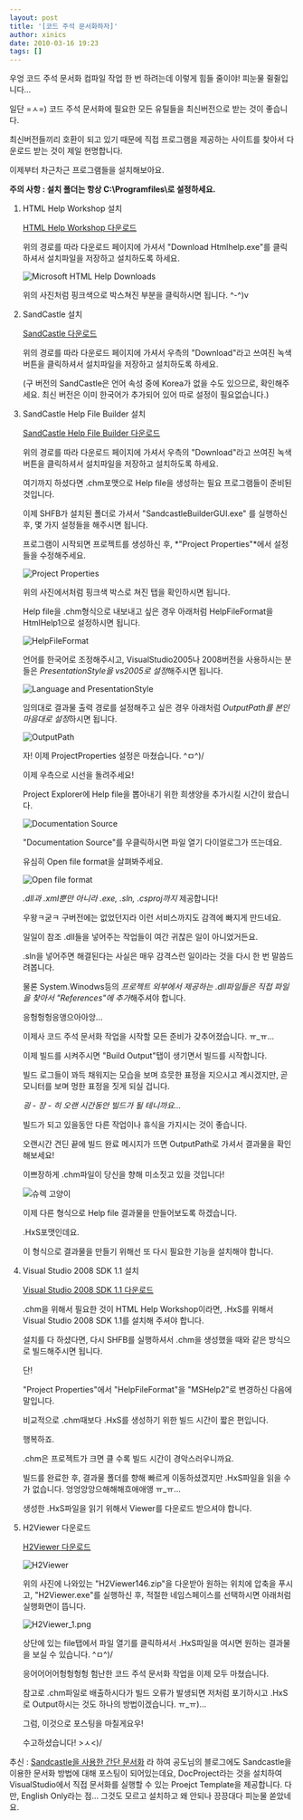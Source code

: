 ```yaml
---
layout: post
title: '[코드 주석 문서화하자]'
author: xinics
date: 2010-03-16 19:23
tags: []
---
```


우엉 코드 주석 문서화 컴파일 작업 한 번 하려는데 이렇게 힘들 줄이야! 피눈물 쥘쥘입니다...

일단 =ㅅ=) 코드 주석 문서화에 필요한 모든 유틸들을 최신버전으로 받는 것이 좋습니다.

최신버전들끼리 호환이 되고 있기 때문에 직접 프로그램을 제공하는 사이트를 찾아서 다운로드 받는 것이 제일 현명합니다.

이제부터 차근차근 프로그램들을 설치해보아요.

 **주의 사항 : 설치 폴더는 항상 C:\Programfiles\로 설정하세요.**

 1. HTML Help Workshop 설치

    [HTML Help Workshop 다운로드](http://msdn.microsoft.com/en-us/library/ms669985(VS.85).aspx)

    위의 경로를 따라 다운로드 페이지에 가셔서 "Download Htmlhelp.exe"를 클릭하셔서 설치파일을 저장하고 설치하도록 하세요.

    ![Microsoft HTML Help Downloads](/files/2013/03/HTMLHelpDownloadPage.png)

    위의 사진처럼 핑크색으로 박스쳐진 부분을 클릭하시면 됩니다. ^-^)v

2. SandCastle 설치

    [SandCastle 다운로드](http://www.codeplex.com/Sandcastle)

    위의 경로를 따라 다운로드 페이지에 가셔서 우측의 "Download"라고 쓰여진 녹색 버튼을 클릭하셔서 설치파일을 저장하고 설치하도록 하세요.

    (구 버전의 SandCastle은 언어 속성 중에 Korea가 없을 수도 있으므로, 확인해주세요. 최신 버전은 이미 한국어가 추가되어 있어 따로 설정이 필요없습니다.)

3. SandCastle Help File Builder 설치

    [SandCastle Help File Builder 다운로드](http://www.codeplex.com/SHFB)

    위의 경로를 따라 다운로드 페이지에 가셔서 우측의 "Download"라고 쓰여진 녹색 버튼을 클릭하셔서 설치파일을 저장하고 설치하도록 하세요.

    여기까지 하셨다면 .chm포맷으로 Help file을 생성하는 필요 프로그램들이 준비된 것입니다.

    이제 SHFB가 설치된 폴더로 가셔서 "SandcastleBuilderGUI.exe" 를 실행하신 후, 몇 가지 설정들을 해주시면 됩니다.

    프로그램이 시작되면 프로젝트를 생성하신 후, *"Project Properties"*에서 설정들을 수정해주세요.

    ![Project Properties](/files/2013/03/SHFB_1.png)

    위의 사진에서처럼 핑크색 박스로 쳐진 탭을 확인하시면 됩니다.

    Help file을 .chm형식으로 내보내고 싶은 경우 아래처럼 HelpFileFormat을 HtmlHelp1으로 설정하시면 됩니다.

    ![HelpFileFormat](/files/2013/03/SHFB_2.png)

    언어를 한국어로 조정해주시고, VisualStudio2005나 2008버전을 사용하시는 분들은 *PresentationStyle을 vs2005로 설정*해주시면 됩니다.

    ![Language and PresentationStyle](/files/2013/03/SHFB_3.png)

    임의대로 결과물 출력 경로를 설정해주고 싶은 경우 아래처럼 *OutputPath를 본인 마음대로 설정*하시면 됩니다.

    ![OutputPath](/files/2013/03/SHFB_4.png)

    자! 이제 ProjectProperties 설정은 마쳤습니다. ^ㅁ^)/

    이제 우측으로 시선을 돌려주세요!

    Project Explorer에 Help file을 뽑아내기 위한 희생양을 추가시킬 시간이 왔습니다.

    ![Documentation Source](/files/2013/03/SHFB_5.png)

    "Documentation Source"를 우클릭하시면 파일 열기 다이얼로그가 뜨는데요.

    유심히 Open file format을 살펴봐주세요.

    ![Open file format](/files/2013/03/SHFB_6.png)

    *.dll과 .xml뿐만 아니라 .exe, .sln, .csproj까지* 제공합니다!

    우왕ㅋ굳ㅋ 구버전에는 없었던지라 이런 서비스까지도 감격에 빠지게 만드네요.

    일일이 참조 .dll들을 넣어주는 작업들이 여간 귀찮은 일이 아니었거든요.

    .sln을 넣어주면 해결된다는 사실은 매우 감격스런 일이라는 것을 다시 한 번 말씀드려봅니다.

    물론 System.Winodws등의 *프로젝트 외부에서 제공하는 .dll파일들은 직접 파일을 찾아서 "References"에 추가*해주셔야 합니다.


    응헝헝헝응앵으아아앙...

    이제사 코드 주석 문서화 작업을 시작할 모든 준비가 갖추어졌습니다. ㅠ_ㅠ...

    이제 빌드를 시켜주시면 "Build Output"탭이 생기면서 빌드를 시작합니다.

    빌드 로그들이 꽈득 채워지는 모습을 보며 흐믓한 표정을 지으시고 계시겠지만, 곧 모니터를 보며 멍한 표정을 짓게 되실 겁니다.

    *굉 - 장 - 히 오랜 시간동안 빌드가 될 테니까요...*

    빌드가 되고 있을동안 다른 작업이나 휴식을 가지시는 것이 좋습니다.

    오랜시간 견딘 끝에 빌드 완료 메시지가 뜨면 OutputPath로 가셔서 결과물을 확인해보세요!

    이쁘장하게 .chm파일이 당신을 향해 미소짓고 있을 것입니다!

    ![슈렉 고양이](/files/2013/03/64m754m0.jpg)

    이제 다른 형식으로 Help file 결과물을 만들어보도록 하겠습니다.

    .HxS포맷인데요.

    이 형식으로 결과물을 만들기 위해선 또 다시 필요한 기능을 설치해야 합니다.

4. Visual Studio 2008 SDK 1.1 설치

    [Visual Studio 2008 SDK 1.1 다운로드](http://www.microsoft.com/downloads/details.aspx?FamilyID=59ec6ec3-4273-48a3-ba25-dc925a45584d&displaylang=en)

    .chm을 위해서 필요한 것이 HTML Help Workshop이라면, .HxS를 위해서 Visual Studio 2008 SDK 1.1를 설치해 주셔야 합니다.

    설치를 다 하셨다면, 다시 SHFB를 실행하셔서 .chm을 생성했을 때와 같은 방식으로 빌드해주시면 됩니다.

    단!

    "Project Properties"에서 "HelpFileFormat"을 "MSHelp2"로 변경하신 다음에 말입니다.

    비교적으로 .chm때보다 .HxS를 생성하기 위한 빌드 시간이 짧은 편입니다.

    행복하죠.

    .chm은 프로젝트가 크면 클 수록 빌드 시간이 경악스러우니까요.

    빌드를 완료한 후, 결과물 폴더를 향해 빠르게 이동하셨겠지만 .HxS파일을 읽을 수가 없습니다. 엉엉앙앙으해해해흐애애앵 ㅠ_ㅠ...

    생성한 .HxS파일을 읽기 위해서 Viewer를 다운로드 받으셔야 합니다.

5. H2Viewer 다운로드

    [H2Viewer 다운로드](http://www.helpware.net/mshelp2/h2viewer.htm)

    ![H2Viewer](/files/2013/03/H2Viewer.png)

    위의 사진에 나와있는 "H2Viewer146.zip"을 다운받아 원하는 위치에 압축을 푸시고, "H2Viewer.exe"를 실행하신 후, 적절한 네임스페이스를 선택하시면 아래처럼 실행화면이 뜹니다.

    ![H2Viewer_1.png](/files/2013/03/H2Viewer_1.png)

    상단에 있는 file탭에서 파일 열기를 클릭하셔서 .HxS파일을 여시면 원하는 결과물을 보실 수 있습니다. ^ㅁ^)/

    응어어어어헝헝헝헝 험난한 코드 주석 문서화 작업을 이제 모두 마쳤습니다.

    참고로 .chm파일로 배출하시다가 빌드 오류가 발생되면 저처럼 포기하시고 .HxS로 Output하시는 것도 하나의 방법이겠습니다. ㅠ_ㅠ)...

    그럼, 이것으로 포스팅을 마칠게요우!

    수고하셨습니다! >ㅅ<)/


추신 : [Sandcastle을 사용한 간단 문서화](http://gongdosoft.com/342) 라 하여 공도님의 블로그에도 Sandcastle을 이용한 문서화 방법에 대해 포스팅이 되어있는데요, DocProject라는 것을 설치하여 VisualStudio에서 직접 문서화를 실행할 수 있는 Proejct Template을 제공합니다. 다만, English Only라는 점... 그것도 모르고 설치하고 왜 안되나 끙끙대다 피눈물 쏟았네요.